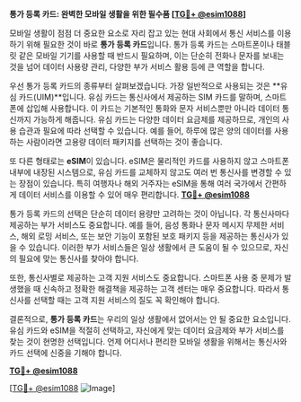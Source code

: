 **통가 등록 카드: 완벽한 모바일 생활을 위한 필수품 [[TG💪+ @esim1088](https://t.me/s/esim1088)]**

모바일 생활이 점점 더 중요한 요소로 자리 잡고 있는 현대 사회에서 통신 서비스를 이용하기 위해 필요한 것이 바로 **통가 등록 카드**입니다. 통가 등록 카드는 스마트폰이나 태블릿 같은 모바일 기기를 사용할 때 반드시 필요하며, 이는 단순히 전화나 문자를 보내는 것을 넘어 데이터 사용량 관리, 다양한 부가 서비스 활용 등에 큰 역할을 합니다.

우선 통가 등록 카드의 종류부터 살펴보겠습니다. 가장 일반적으로 사용되는 것은 **유심 카드(UIM)**입니다. 유심 카드는 통신사에서 제공하는 SIM 카드를 말하며, 스마트폰에 삽입해 사용합니다. 이 카드는 기본적인 통화와 문자 서비스뿐만 아니라 데이터 통신까지 가능하게 해줍니다. 유심 카드는 다양한 데이터 요금제를 제공하므로, 개인의 사용 습관과 필요에 따라 선택할 수 있습니다. 예를 들어, 하루에 많은 양의 데이터를 사용하는 사람이라면 고용량 데이터 패키지를 선택하는 것이 좋습니다.

또 다른 형태로는 **eSIM**이 있습니다. eSIM은 물리적인 카드를 사용하지 않고 스마트폰 내부에 내장된 시스템으로, 유심 카드를 교체하지 않고도 여러 번 통신사를 변경할 수 있는 장점이 있습니다. 특히 여행자나 해외 거주자는 eSIM을 통해 여러 국가에서 간편하게 데이터 서비스를 이용할 수 있어 매우 편리합니다. **[TG💪+ @esim1088](https://t.me/s/esim1088)**

통가 등록 카드의 선택은 단순히 데이터 용량만 고려하는 것이 아닙니다. 각 통신사마다 제공하는 부가 서비스도 중요합니다. 예를 들어, 음성 통화나 문자 메시지 무제한 서비스, 해외 로밍 서비스, 또는 보안 기능이 포함된 보호 패키지 등을 제공하는 통신사가 있을 수 있습니다. 이러한 부가 서비스들은 일상 생활에서 큰 도움이 될 수 있으므로, 자신의 필요에 맞는 통신사를 찾아야 합니다.

또한, 통신사별로 제공하는 고객 지원 서비스도 중요합니다. 스마트폰 사용 중 문제가 발생했을 때 신속하고 정확한 해결책을 제공하는 고객 센터는 매우 중요합니다. 따라서 통신사를 선택할 때는 고객 지원 서비스의 질도 꼭 확인해야 합니다.

결론적으로, **통가 등록 카드**는 우리의 일상 생활에서 없어서는 안 될 중요한 요소입니다. 유심 카드와 eSIM을 적절히 선택하고, 자신에게 맞는 데이터 요금제와 부가 서비스를 찾는 것이 현명한 선택입니다. 언제 어디서나 편리한 모바일 생활을 위해서는 통신사와 카드 선택에 신중을 기해야 합니다. 

**[TG💪+ @esim1088](https://t.me/s/esim1088)**  

[[TG💪+ @esim1088](https://t.me/s/esim1088) ![Image](https://i.postimg.cc/Y0z9fWf4/image.png)]